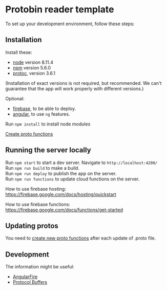 # Protobin reader template

To set up your development environment, follow these steps:

## Installation
Install these:
* [node](https://nodejs.org/) version 8.11.4
* [npm](https://www.npmjs.com/) version 5.6.0
* [protoc](https://github.com/protocolbuffers/protobuf/releases), version 3.6.1

(Installation of exact versions is not required, but recommended. We can't guarantee that the app will work properly with different versions.)

Optional:
* [firebase](https://firebase.google.com/docs/hosting/quickstart), to be able to deploy.
* [angular](https://angular.io/), to use `ng` features.

Run `npm install` to install node modules  
 
[Create proto functions](https://github.com/hasadna/hasadna/tree/master/common/PROTOC.md)

## Running the server locally
Run `npm start` to start a dev server. Navigate to `http://localhost:4200/`  
Run `npm run build` to make a build.  
Run `npm run deploy` to publish the app on the server.  
Run `npm run functions` to update cloud functions on the server.  

How to use firebase hosting:  
https://firebase.google.com/docs/hosting/quickstart  

How to use firebase functions:  
https://firebase.google.com/docs/functions/get-started  

## Updating protos
You need to [create new proto functions](https://github.com/hasadna/hasadna/tree/master/common/PROTOC.md) after each update of .proto file.

## Development
The information might be useful:
* [AngularFire](https://github.com/angular/angularfire2/tree/master/docs)
* [Protocol Buffers](https://developers.google.com/protocol-buffers/)
